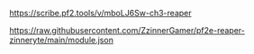 https://scribe.pf2.tools/v/mboLJ6Sw-ch3-reaper

https://raw.githubusercontent.com/ZzinnerGamer/pf2e-reaper-zinneryte/main/module.json
